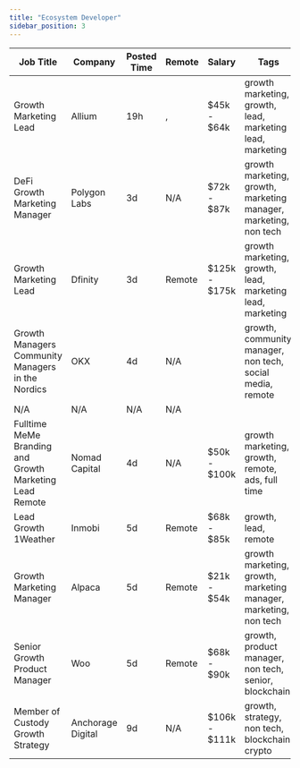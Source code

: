 ```yaml
---
title: "Ecosystem Developer"
sidebar_position: 3
---
```


| Job Title | Company | Posted Time | Remote | Salary | Tags | Apply Link |
|-----------|---------|-------------|--------|--------|------|------------|
| Growth Marketing Lead | Allium | 19h | , | $45k - $64k | growth marketing, growth, lead, marketing lead, marketing | [Apply](https://web3.career/growth-marketing-lead-allium/100334) |
| DeFi Growth Marketing Manager | Polygon Labs | 3d | N/A | $72k - $87k | growth marketing, growth, marketing manager, marketing, non tech | [Apply](https://web3.career/defi-growth-marketing-manager-polygonlabs/100165) |
| Growth Marketing Lead | Dfinity | 3d | Remote | $125k - $175k | growth marketing, growth, lead, marketing lead, marketing | [Apply](https://web3.career/growth-marketing-lead-dfinity/100080) |
| Growth Managers Community Managers in the Nordics | OKX | 4d | N/A |  | growth, community manager, non tech, social media, remote | [Apply](https://web3.career/growth-managers-community-managers-in-the-nordics-okx/99982) |
| N/A | N/A | N/A | N/A |  |  | [Apply](https://web3.career/metana) |
| Fulltime MeMe Branding and Growth Marketing Lead Remote | Nomad Capital | 4d | N/A | $50k - $100k | growth marketing, growth, remote, ads, full time | [Apply](https://web3.career/full-time-meme-branding-and-growth-marketing-lead-remote-nomad-capital/96615) |
| Lead Growth 1Weather | Inmobi | 5d | Remote | $68k - $85k | growth, lead, remote | [Apply](https://web3.career/lead-growth-1weather-inmobi/99734) |
| Growth Marketing Manager | Alpaca | 5d | Remote | $21k - $54k | growth marketing, growth, marketing manager, marketing, non tech | [Apply](https://web3.career/growth-marketing-manager-alpaca/99668) |
| Senior Growth Product Manager | Woo | 5d | Remote | $68k - $90k | growth, product manager, non tech, senior, blockchain | [Apply](https://web3.career/senior-growth-product-manager-woo/95664) |
| Member of Custody Growth Strategy | Anchorage Digital | 9d | N/A | $106k - $111k | growth, strategy, non tech, blockchain, crypto | [Apply](https://web3.career/member-of-custody-growth-strategy-anchorage/99484) |
